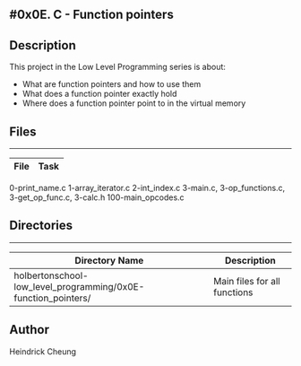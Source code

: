 #0x0E. C - Function pointers
---
## Description

This project in the Low Level Programming series is about:
* What are function pointers and how to use them
* What does a function pointer exactly hold
* Where does a function pointer point to in the virtual memory

## Files
---
File|Task
---|---
0-print_name.c
1-array_iterator.c
2-int_index.c
3-main.c, 3-op_functions.c, 3-get_op_func.c, 3-calc.h
100-main_opcodes.c

## Directories
---
Directory Name | Description
---|---
holbertonschool-low_level_programming/0x0E-function_pointers/ | Main files for all functions

## Author
Heindrick Cheung